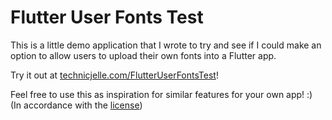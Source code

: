 # Flutter User Fonts Test

This is a little demo application that I wrote to try and see if I could make an option to allow users to upload their own fonts into a Flutter app.

Try it out at [technicjelle.com/FlutterUserFontsTest](https://technicjelle.com/FlutterUserFontsTest)!

Feel free to use this as inspiration for similar features for your own app! :)  
(In accordance with the [license](LICENSE))

